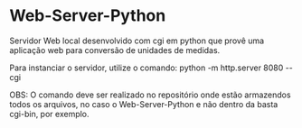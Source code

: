 # Web-Server-Python

Servidor Web local desenvolvido com cgi em python que provê uma aplicação web para conversão de unidades de medidas.

Para instanciar o servidor, utilize o comando: python -m http.server 8080 --cgi 

OBS: O comando deve ser realizado no repositório onde estão armazendos todos os arquivos, no caso o Web-Server-Python e não dentro da basta cgi-bin, por exemplo.
